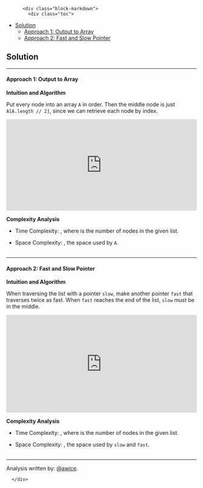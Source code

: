 <div class="article-body">
        
          <div class="block-markdown">
            <div class="toc">
<ul>
<li><a href="#solution">Solution</a><ul>
<li><a href="#approach-1-output-to-array">Approach 1: Output to Array</a></li>
<li><a href="#approach-2-fast-and-slow-pointer">Approach 2: Fast and Slow Pointer</a></li>
</ul>
</li>
</ul>
</div>
<h2 id="solution">Solution</h2>
<hr>
<h4 id="approach-1-output-to-array">Approach 1: Output to Array</h4>
<p><strong>Intuition and Algorithm</strong></p>
<p>Put every node into an array <code>A</code> in order.  Then the middle node is just <code>A[A.length // 2]</code>, since we can retrieve each node by index.</p>
<iframe src="https://leetcode.com/playground/fsou5N8T/shared" frameborder="0" width="100%" height="242" name="fsou5N8T"></iframe>

<p><strong>Complexity Analysis</strong></p>
<ul>
<li>
<p>Time Complexity:  <script type="math/tex; mode=display">O(N)</script>, where <script type="math/tex; mode=display">N</script> is the number of nodes in the given list.</p>
</li>
<li>
<p>Space Complexity:  <script type="math/tex; mode=display">O(N)</script>, the space used by <code>A</code>.
<br>
<br></p>
</li>
</ul>
<hr>
<h4 id="approach-2-fast-and-slow-pointer">Approach 2: Fast and Slow Pointer</h4>
<p><strong>Intuition and Algorithm</strong></p>
<p>When traversing the list with a pointer <code>slow</code>, make another pointer <code>fast</code> that traverses twice as fast.  When <code>fast</code> reaches the end of the list, <code>slow</code> must be in the middle.</p>
<iframe src="https://leetcode.com/playground/brPhWpn3/shared" frameborder="0" width="100%" height="259" name="brPhWpn3"></iframe>

<p><strong>Complexity Analysis</strong></p>
<ul>
<li>
<p>Time Complexity:  <script type="math/tex; mode=display">O(N)</script>, where <script type="math/tex; mode=display">N</script> is the number of nodes in the given list.</p>
</li>
<li>
<p>Space Complexity:  <script type="math/tex; mode=display">O(1)</script>, the space used by <code>slow</code> and <code>fast</code>.
<br>
<br></p>
</li>
</ul>
<hr>
<p>Analysis written by: <a href="https://leetcode.com/awice">@awice</a>.</p>
          </div>
        
      </div>
